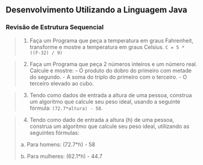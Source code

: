 ## Desenvolvimento Utilizando a Linguagem Java 

### Revisão de Estrutura Sequencial  

> 1. Faça um Programa que peça a temperatura em graus Fahrenheit, transforme e mostre a temperatura em graus Celsius. `C = 5 * ((F-32) / 9)`   

> 2. Faça um Programa que peça 2 números inteiros e um número real. Calcule e mostre:    - O produto do dobro do primeiro com metade do segundo.  - A soma do triplo do primeiro com o terceiro.  - O terceiro elevado ao cubo. 

> 3.   Tendo como dados de entrada a altura de uma pessoa, construa um algoritmo que calcule seu peso ideal, usando a seguinte fórmula: `(72.7*altura) - 58`. 

>4. Tendo como dado de entrada a altura (h) de uma pessoa, construa um algoritmo que calcule seu peso ideal, utilizando as seguintes fórmulas:    
>
>   a.  Para homens: (72.7*h) - 58   
>
>   b.  Para mulheres: (62.1*h) - 44.7


